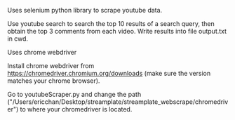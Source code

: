 Uses selenium python library to scrape youtube data.

Use youtube search to search the top 10 results of a search query, then obtain the top 3 comments from each video. Write results into file output.txt in cwd.

Uses chrome webdriver

Install chrome webdriver from https://chromedriver.chromium.org/downloads (make sure the version matches your chrome browser).

Go to youtubeScraper.py and change the path ("/Users/ericchan/Desktop/streamplate/streamplate_webscrape/chromedriver") to where your chromedriver is located.

